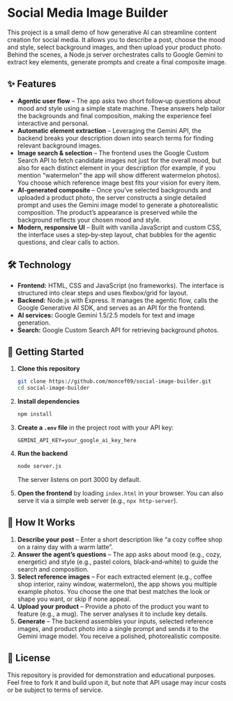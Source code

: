 # Social Media Image Builder

This project is a small demo of how generative AI can streamline content creation for social media. It allows you to describe a post, choose the mood and style, select background images, and then upload your product photo. Behind the scenes, a Node.js server orchestrates calls to Google Gemini to extract key elements, generate prompts and create a final composite image.

## ✨ Features

- **Agentic user flow** – The app asks two short follow‑up questions about mood and style using a simple state machine. These answers help tailor the backgrounds and final composition, making the experience feel interactive and personal.
- **Automatic element extraction** – Leveraging the Gemini API, the backend breaks your description down into search terms for finding relevant background images.
- **Image search & selection** – The frontend uses the Google Custom Search API to fetch candidate images not just for the overall mood, but also for each distinct element in your description (for example, if you mention “watermelon” the app will show different watermelon photos). You choose which reference image best fits your vision for every item.
- **AI‑generated composite** – Once you’ve selected backgrounds and uploaded a product photo, the server constructs a single detailed prompt and uses the Gemini image model to generate a photorealistic composition. The product’s appearance is preserved while the background reflects your chosen mood and style.
- **Modern, responsive UI** – Built with vanilla JavaScript and custom CSS, the interface uses a step‑by‑step layout, chat bubbles for the agentic questions, and clear calls to action.

## 🛠 Technology

- **Frontend:** HTML, CSS and JavaScript (no frameworks). The interface is structured into clear steps and uses flexbox/grid for layout.
- **Backend:** Node.js with Express. It manages the agentic flow, calls the Google Generative AI SDK, and serves as an API for the frontend.
- **AI services:** Google Gemini 1.5/2.5 models for text and image generation.
- **Search:** Google Custom Search API for retrieving background photos.

## 🚀 Getting Started

1. **Clone this repository**
   ```bash
   git clone https://github.com/moncef09/social-image-builder.git
   cd social-image-builder
   ```

2. **Install dependencies**
   ```bash
   npm install
   ```

3. **Create a `.env` file** in the project root with your API key:
   ```env
   GEMINI_API_KEY=your_google_ai_key_here
   ```

4. **Run the backend**
   ```bash
   node server.js
   ```
   The server listens on port 3000 by default.

5. **Open the frontend** by loading `index.html` in your browser. You can also serve it via a simple web server (e.g., `npx http-server`).

## 🧠 How It Works

1. **Describe your post** – Enter a short description like “a cozy coffee shop on a rainy day with a warm latte”.
2. **Answer the agent’s questions** – The app asks about mood (e.g., cozy, energetic) and style (e.g., pastel colors, black‑and‑white) to guide the search and composition.
3. **Select reference images** – For each extracted element (e.g., coffee shop interior, rainy window, watermelon), the app shows you multiple example photos. You choose the one that best matches the look or shape you want, or skip if none appeal.
4. **Upload your product** – Provide a photo of the product you want to feature (e.g., a mug). The server analyses it to include key details.
5. **Generate** – The backend assembles your inputs, selected reference images, and product photo into a single prompt and sends it to the Gemini image model. You receive a polished, photorealistic composite.

## 📄 License

This repository is provided for demonstration and educational purposes. Feel free to fork it and build upon it, but note that API usage may incur costs or be subject to terms of service.
